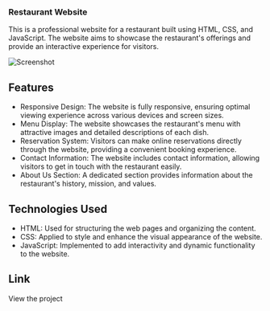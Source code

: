 ### Restaurant Website

This is a professional website for a restaurant built using HTML, CSS, and JavaScript. The website aims to showcase the restaurant's offerings and provide an interactive experience for visitors.

![Screenshot](./Restaurant.gif)

## Features

- Responsive Design: The website is fully responsive, ensuring optimal viewing experience across various devices and screen sizes.
- Menu Display: The website showcases the restaurant's menu with attractive images and detailed descriptions of each dish.
- Reservation System: Visitors can make online reservations directly through the website, providing a convenient booking experience.
- Contact Information: The website includes contact information, allowing visitors to get in touch with the restaurant easily.
- About Us Section: A dedicated section provides information about the restaurant's history, mission, and values.

## Technologies Used

- HTML: Used for structuring the web pages and organizing the content.
- CSS: Applied to style and enhance the visual appearance of the website.
- JavaScript: Implemented to add interactivity and dynamic functionality to the website.

## Link

View the project <a href="https://etchmon.github.io/restaurant/#">
